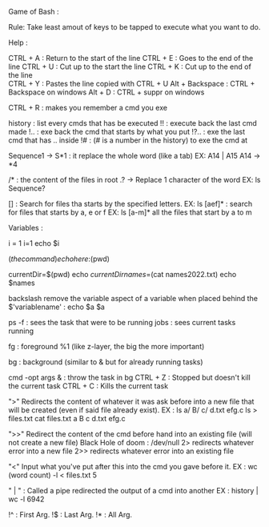 Game of Bash :

Rule:
Take least amout of keys to be tapped to execute what you want to do.

Help :

CTRL + A : Return to the start of the line
CTRL + E : Goes to the end of the line
CTRL + U : Cut up to the start the line 
CTRL + K : Cut up to the end of the line  
CTRL + Y : Pastes the line copied with CTRL + U
Alt + Backspace : CTRL + Backspace on windows
Alt + D : CTRL + suppr on windows

CTRL + R : makes you remember a cmd you exe

history : list every cmds that has be executed
!! : execute back the last cmd made
!.. : exe back the cmd that starts by what you put
!?.. : exe the last cmd that has .. inside
!# : (# is a number in the history) to exe the cmd at

Sequence1 ->  S*1 :
it replace the whole word (like a tab)
EX:
A14  |  A15
A14 -> *4

/* : the content of the files in root
.? -> Replace 1 character of the word
EX: ls Sequence?

[] : Search for files tha starts by the specified letters.
EX: ls [aef]* : search for files that starts by a, e or f
EX: ls [a-m]* all the files that start by a to m 

Variables :

i = 1
i=1
echo $i

$(the command)
echo here:$(pwd)

currentDir=$(pwd)
echo $currentDir
names=$(cat names2022.txt)
echo $names

backslash remove the variable aspect of a variable when placed behind the $'variablename' :
echo \$a
$a

ps -f : sees the task that were to be running
jobs : sees current tasks running

fg : foreground %1 
(like z-layer, the big the more important)

bg : background 
(similar to & but for already running tasks)

cmd -opt args & : throw the task in bg
CTRL + Z : Stopped but doesn't kill the current task
CTRL + C : Kills the current task

">" Redirects the content of whatever it was ask before into a new file that will be created (even if said file already exist).
EX : ls
a/ B/ c/ d.txt efg.c
ls > files.txt
cat files.txt
a
B
c
d.txt
efg.c

">>" Redirect the content of the cmd before hand into an existing file (will not create a new file)
Black Hole of doom : /dev/null
2> redirects whatever error into a new file
2>> redirects whatever error into an existing file

"<" Input what you've put after this into the cmd you gave before it.
EX : wc (word count) -l < files.txt
5

" | " : Called a pipe redirected the output of a cmd into another
EX : history | wc -l
6942

!^ : First Arg.
!$ : Last Arg.
!* : All Arg.
